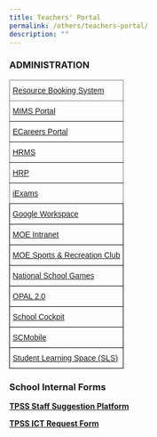 ```yaml
---
title: Teachers' Portal
permalink: /others/teachers-portal/
description: ""
---
```

### ADMINISTRATION

<style type="text/css">
.tg  {border-collapse:collapse;border-spacing:0;}
.tg td{border-color:black;border-style:solid;border-width:1px;font-family:Arial, sans-serif;font-size:14px;
  overflow:hidden;padding:10px 5px;word-break:normal;}
.tg th{border-color:black;border-style:solid;border-width:1px;font-family:Arial, sans-serif;font-size:14px;
  font-weight:normal;overflow:hidden;padding:10px 5px;word-break:normal;}
.tg .tg-0pky{border-color:inherit;text-align:left;vertical-align:top}
.tg .tg-0lax{text-align:left;vertical-align:top}
</style>
<table class="tg">
<thead>
  <tr>
    <th class="tg-0pky"><a href="https://rbs.avero-tech.com/" target="_blank" rel="noopener noreferrer">Resource Booking System</a></th>
  </tr>
</thead>
<tbody>
  <tr>
    <td class="tg-0pky"><a href="https://idp.mims.moe.gov.sg/nidp/saml2/sso" target="_blank" rel="noopener noreferrer">MIMS Portal</a></td>
  </tr>
  <tr>
    <td class="tg-0pky"><a href="https://ecareers.sg/" target="_blank" rel="noopener noreferrer">ECareers Portal</a></td>
  </tr>
  <tr>
    <td class="tg-0pky"><a href="https://hrms.moe.gov.sg/irj/portal/" target="_blank" rel="noopener noreferrer">HRMS</a></td>
  </tr>
  <tr>
    <td class="tg-0pky"><a href="https://www.hrp.gov.sg/hrp/#/" target="_blank" rel="noopener noreferrer">HRP</a></td>
  </tr>
  <tr>
    <td class="tg-0pky"><a href="https://iexams.seab.gov.sg/sso/login?service=https%3A%2F%2Fiexams.seab.gov.sg%2Fsso%2Foauth2.0%2FcallbackAuthorize%3Fclient_id%3Diexams2-prod%26redirect_uri%3Dhttps%253A%252F%252Fiexams.seab.gov.sg%252Fiexams2%252Flogin%252Foauth2%252Fcode%252Fiexams2-prod%26response_type%3Dcode%26client_name%3DCasOAuthClient" target="_blank" rel="noopener noreferrer">iExams</a></td>
  </tr>
  <tr>
    <td class="tg-0lax"><a href="https://workspace.google.com/dashboard?pli=1" target="_blank" rel="noopener noreferrer">Google Workspace</a></td>
  </tr>
  <tr>
    <td class="tg-0lax"><a href="https://intranet.moe.gov.sg/" target="_blank" rel="noopener noreferrer">MOE Intranet</a></td>
  </tr>
  <tr>
    <td class="tg-0lax"><a href="https://www.mesrc.net/" target="_blank" rel="noopener noreferrer"><span style="font-weight:400;font-style:normal;text-decoration:underline">MOE Sports &amp; Recreation Club</span></a></td>
  </tr>
  <tr>
    <td class="tg-0lax"><a href="https://nsg.moe.edu.sg/nis/#/" target="_blank" rel="noopener noreferrer">National School Games</a></td>
  </tr>
  <tr>
    <td class="tg-0lax"><a href="https://idm.opal2.moe.edu.sg/account/login?returnUrl=%2Fconnect%2Fauthorize%2Fcallback%3Fresponse_type%3Dcode%26client_id%3DOpal2WebApp%26state%3DgLnJjdvhqoTm8rYfvx3zuAKXIwWcyJaBmkn8Kdea8cHX-%26redirect_uri%3Dhttps%253A%252F%252Fwww.opal2.moe.edu.sg%252Fapp%252Findex.html%26scope%3Dcxprofile%2520openid%2520cxDomainInternalApi%26code_challenge%3DPZ2fBl6FjMSxAmmVIVvIWVShcR6vCi1u5CT0i6Grbs0%26code_challenge_method%3DS256%26nonce%3DgLnJjdvhqoTm8rYfvx3zuAKXIwWcyJaBmkn8Kdea8cHX-" target="_blank" rel="noopener noreferrer">OPAL 2.0</a></td>
  </tr>
  <tr>
    <td class="tg-0lax"><a href="https://schoolcockpit.moe.gov.sg/" target="_blank" rel="noopener noreferrer">School Cockpit</a></td>
  </tr>
  <tr>
    <td class="tg-0lax"><a href="https://scmobile.moe.edu.sg/login" target="_blank" rel="noopener noreferrer">SCMobile</a></td>
  </tr>
  <tr>
    <td class="tg-0lax"><a href="https://vle.learning.moe.edu.sg/login" target="_blank" rel="noopener noreferrer">Student Learning Space (SLS)</a></td>
  </tr>
</tbody>
</table>

### School Internal Forms

**[TPSS Staff Suggestion Platform](https://docs.google.com/forms/d/e/1FAIpQLSc4H2v2Foe91W71JoKSDhlv73CFpOgJBRWLEA_l1aG5D9OgaQ/viewform?vc=0&c=0&w=1&litebox=1)**  

**[TPSS ICT Request Form](https://docs.google.com/forms/d/e/1FAIpQLSdUB7RgLJ0oCl2XpQE4TlDzHN1Hz4xIBzlwi1gyuJw_ZqJWqA/viewform)**
